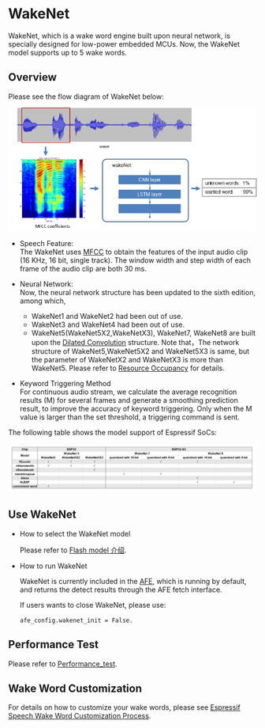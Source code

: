 # WakeNet  

WakeNet, which is a wake word engine built upon neural network, is specially designed for low-power embedded MCUs. Now, the WakeNet model supports up to 5 wake words.

## Overview

Please see the flow diagram of WakeNet below:

<center>
<img src="../img/wakenet_workflow.png" width = "800" />
</center>

- Speech Feature:  
  The WakeNet uses [MFCC](https://en.wikipedia.org/wiki/Mel-frequency_cepstrum) to obtain the features of the input audio clip (16 KHz, 16 bit, single track). The window width and step width of each frame of the audio clip are both 30 ms. 
      
- Neural Network:  
  Now, the neural network structure has been updated to the sixth edition, among which,  
  - WakeNet1 and WakeNet2 had been out of use.
  - WakeNet3 and WakeNet4 had been out of use.
  - WakeNet5(WakeNet5X2,WakeNetX3), WakeNet7, WakeNet8 are built upon the [Dilated Convolution](https://arxiv.org/pdf/1609.03499.pdf) structure. 
  Note that，The network structure of WakeNet5,WakeNet5X2 and WakeNet5X3 is same, but the parameter of WakeNetX2 and WakeNetX3 is more than WakeNet5. Please refer to [Resource Occupancy](#performance-test) for details.

         
- Keyword Triggering Method  
  For continuous audio stream, we calculate the average recognition results (M) for several frames and generate a smoothing prediction result, to improve the accuracy of keyword triggering. Only when the M value is larger than the set threshold, a triggering command is sent.  

The following table shows the model support of Espressif SoCs:

![wakent_model](../img/WakeNet_model.png)

## Use WakeNet

- How to select the WakeNet model  
  
  Please refer to  [Flash model 介绍](../flash_model/README.md).
  
- How to run WakeNet

  WakeNet is currently included in the [AFE](../audio_front_end/README.md), which is running by default, and returns the detect results through the AFE fetch interface.
  
  If users wants to close WakeNet, please use:
  
  ```
  afe_config.wakenet_init = False.
  ```

## Performance Test

Please refer to [Performance_test](../performance_test/README.md).

## Wake Word Customization

For details on how to customize your wake words, please see [Espressif Speech Wake Word Customization Process](ESP_Wake_Words_Customization.md).
